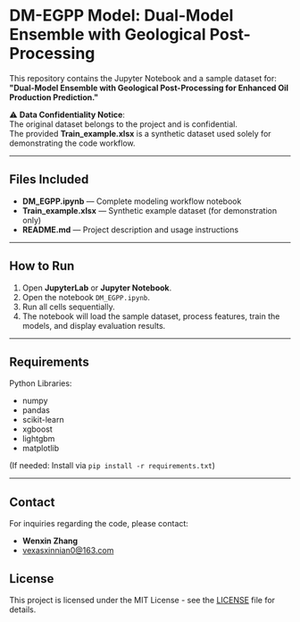 # DM-EGPP Model: Dual-Model Ensemble with Geological Post-Processing

This repository contains the Jupyter Notebook and a sample dataset for:
**"Dual-Model Ensemble with Geological Post-Processing for Enhanced Oil Production Prediction."**

⚠️ **Data Confidentiality Notice**:  
The original dataset belongs to the project and is confidential.  
The provided **Train_example.xlsx** is a synthetic dataset used solely for demonstrating the code workflow.

---

## Files Included
- **DM_EGPP.ipynb** — Complete modeling workflow notebook
- **Train_example.xlsx** — Synthetic example dataset (for demonstration only)
- **README.md** — Project description and usage instructions

---

## How to Run
1. Open **JupyterLab** or **Jupyter Notebook**.
2. Open the notebook `DM_EGPP.ipynb`.
3. Run all cells sequentially.
4. The notebook will load the sample dataset, process features, train the models, and display evaluation results.

---

##  Requirements
Python Libraries:
- numpy
- pandas
- scikit-learn
- xgboost
- lightgbm
- matplotlib

(If needed: Install via `pip install -r requirements.txt`)

---

##  Contact
For inquiries regarding the code, please contact:
- **Wenxin Zhang**
- vexasxinnian0@163.com

##  License
This project is licensed under the MIT License - see the [LICENSE](LICENSE) file for details.

